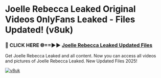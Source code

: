 # Joelle Rebecca Leaked Original Videos 0nlyFans Leaked - Files Updated! (v8uk)

<h3>🔴 CLICK HERE 🌐==►► <a href="https://tinyurl.com/x26r9saj" rel="nofollow">Joelle Rebecca Leaked Updated Files</a></h3>

Get Joelle Rebecca Leaked and all content. Now you can access all videos and pictures of Joelle Rebecca Leaked. New Updated Files 2025!

[![v8uk](https://i.imgur.com/LkgZPqh.gif)](https://tinyurl.com/x26r9saj)
